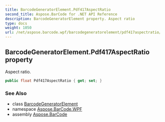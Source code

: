```yaml
---
title: BarcodeGeneratorElement.Pdf417AspectRatio
second_title: Aspose.BarCode for .NET API Reference
description: BarcodeGeneratorElement property. Aspect ratio
type: docs
weight: 1050
url: /net/aspose.barcode.wpf/barcodegeneratorelement/pdf417aspectratio/
---
```

## BarcodeGeneratorElement.Pdf417AspectRatio property

Aspect ratio.

```csharp
public float Pdf417AspectRatio { get; set; }
```

### See Also

* class [BarcodeGeneratorElement](../)
* namespace [Aspose.BarCode.WPF](../../../aspose.barcode.wpf/)
* assembly [Aspose.BarCode](../../../)


